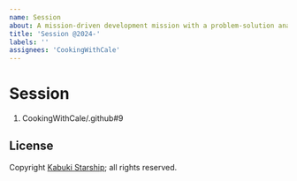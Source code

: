 ```yaml
---
name: Session
about: A mission-driven development mission with a problem-solution analysis
title: 'Session @2024-'
labels: ''
assignees: 'CookingWithCale'
---
```

# Session

1. CookingWithCale/.github#9

## License

Copyright [Kabuki Starship](https://kabukistarship.com); all rights reserved.

